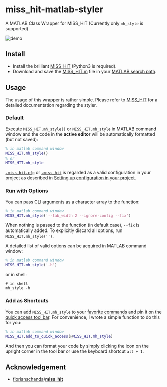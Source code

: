 # miss_hit-matlab-styler

A MATLAB Class Wrapper for MISS_HIT (Currently only `mh_style` is supported)

![demo](https://user-images.githubusercontent.com/10386119/143576280-c93c3cdd-1ed1-42e3-ae36-b5b427a332c2.gif)

## Install

- Install the brilliant [MISS_HIT](https://github.com/florianschanda/miss_hit) (Python3 is required).
- Download and save the [MISS_HIT.m](https://github.com/Sec-ant/MISS_HIT-MATLAB-API/blob/main/MISS_HIT.m) file in your [MATLAB search path](https://www.mathworks.com/help/matlab/matlab_env/what-is-the-matlab-search-path.html).


## Usage

The usage of this wrapper is rather simple. Please refer to [MISS_HIT](https://github.com/florianschanda/miss_hit) for a detailed documentation regarding the styler.

### Default

Execute `MISS_HIT.mh_style()` or `MISS_HIT.mh_style` in MATLAB command window and the code in the **active editor** will be automatically formatted (but not saved):

```matlab
% in matlab command window
MISS_HIT.mh_style()
% or
MISS_HIT.mh_style
```

[`.miss_hit.cfg`](https://florianschanda.github.io/miss_hit/style_checker.html#:~:text=miss_hit.cfg) or [`.miss_hit`](https://florianschanda.github.io/miss_hit/style_checker.html#:~:text=.miss_hit) is regarded as a valid configuration in your project as described in [Setting up configuration in your project](https://florianschanda.github.io/miss_hit/style_checker.html#:~:text=Setting%20up%20configuration%20in%20your%20project).

### Run with Options

You can pass CLI arguments as a character array to the function:

```matlab
% in matlab command window
MISS_HIT.mh_style('--tab_width 2 --ignore-config --fix')
```

When nothing is passed to the function (in default case), `--fix` is automatically added. To explicitly discard all options, run `MISS_HIT.mh_style('')`.

A detailed list of valid options can be acquired in MATLAB command window:

```matlab
% in matlab command window
MISS_HIT.mh_style('-h')
```

 or in shell:

```shell
# in shell
mh_style -h
```

### Add as Shortcuts

You can add `MISS_HIT.mh_style` to your [favorite commands](https://www.mathworks.com/help/matlab/matlab_env/create-matlab-favorites-to-rerun-commands.html) and pin it on the [quick access tool bar](https://www.mathworks.com/help/matlab/matlab_env/access-frequently-used-features.html). For convenience, I wrote a simple function to do this for you:

```matlab
% in matlab command window
MISS_HIT.add_to_quick_access(@MISS_HIT.mh_style)
```

And then you can format your code by simply clicking the icon on the upright corner in the tool bar or use the keyboard shortcut `alt + 1`.

## Acknowledgement

- [florianschanda](https://github.com/florianschanda)/**[miss_hit](https://github.com/florianschanda/miss_hit)**

